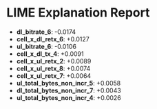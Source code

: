 # LIME Explanation Report

- **dl_bitrate_6**: -0.0174
- **cell_x_dl_retx_6**: +0.0127
- **ul_bitrate_6**: -0.0106
- **cell_x_dl_tx_4**: +0.0091
- **cell_x_ul_retx_2**: +0.0089
- **cell_x_ul_retx_8**: +0.0074
- **cell_x_ul_retx_7**: +0.0064
- **ul_total_bytes_non_incr_5**: +0.0058
- **dl_total_bytes_non_incr_7**: +0.0043
- **ul_total_bytes_non_incr_4**: +0.0026
